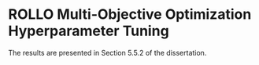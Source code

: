 # ROLLO Multi-Objective Optimization Hyperparameter Tuning

The results are presented in Section 5.5.2 of the dissertation. 